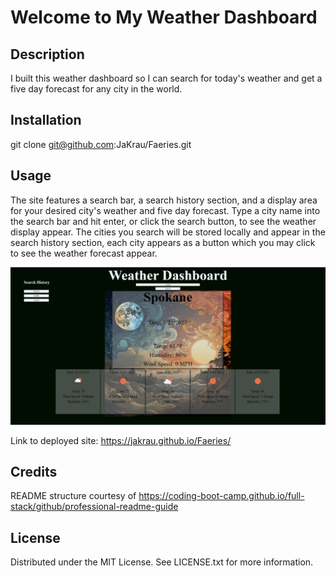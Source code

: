 # Welcome to My Weather Dashboard

## Description

I built this weather dashboard so I can search for today's weather and get a five day forecast for any city in the world. 


## Installation

git clone git@github.com:JaKrau/Faeries.git

## Usage

The site features a search bar, a search history section, and a display area for your desired city's weather and five day forecast. 
Type a city name into the search bar and hit enter, or click the search button, to see the weather display appear. 
The cities you search will be stored locally and appear in the search history section, each city appears as a button which you may click to see the weather forecast appear.
  
   ![site screenshot](https://github.com/JaKrau/Faeries/blob/main/assests/images/ReadMe.png)
   
Link to deployed site: https://jakrau.github.io/Faeries/

## Credits

README structure courtesy of https://coding-boot-camp.github.io/full-stack/github/professional-readme-guide

## License

Distributed under the MIT License. See LICENSE.txt for more information.
